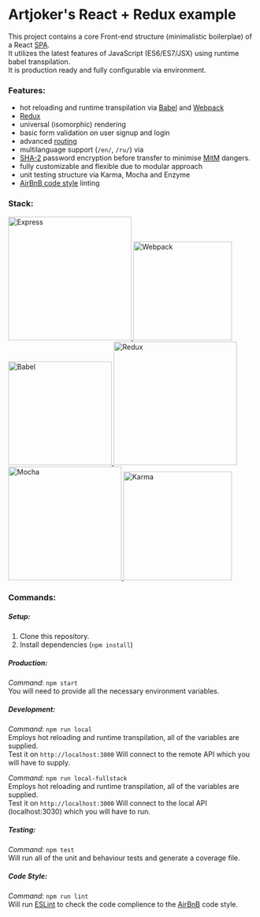 # Artjoker's React + Redux example

This project contains a core Front-end structure (minimalistic boilerplae) of a React [SPA](https://en.wikipedia.org/wiki/Single-page_application).  
It utilizes the latest features of JavaScript (ES6/ES7/JSX) using runtime babel transpilation.  
It is production ready and fully configurable via environment.  

### Features:
- hot reloading and runtime transpilation via [Babel](https://babeljs.io/) and [Webpack](https://webpack.github.io/)
- [Redux](http://redux.js.org/)
- universal (isomorphic) rendering
- basic form validation on user signup and login
- advanced [routing](https://github.com/ReactTraining/react-router)
- multilanguage support (`/en/`, `/ru/`) via
- [SHA-2](https://en.wikipedia.org/wiki/SHA-2) password encryption before transfer to minimise [MitM](https://en.wikipedia.org/wiki/Man-in-the-middle_attack) dangers.
- fully customizable and flexible due to modular approach
- unit testing structure via Karma, Mocha and Enzyme
- [AirBnB code style](https://github.com/airbnb/javascript) linting

### Stack:
<a alt="Express" href="http://expressjs.com/">
<img alt="Express" src="https://camo.githubusercontent.com/fc61dcbdb7a6e49d3adecc12194b24ab20dfa25b/68747470733a2f2f692e636c6f756475702e636f6d2f7a6659366c4c376546612d3330303078333030302e706e67"  width="250"/>
</a>
<a alt="Webpack" href="https://webpack.github.io/">
<img alt="Webpack" src="https://webpack.github.io/assets/logo.png"  width="200"/>
</a>
<a alt="Babel" href="https://babeljs.io/">
<img alt="Babel" src="https://raw.githubusercontent.com/babel/logo/master/babel.png"  width="210"/>
</a>
<a alt="Redux" href="https://redux.js.org">
<img alt="Redux" src="https://camo.githubusercontent.com/f28b5bc7822f1b7bb28a96d8d09e7d79169248fc/687474703a2f2f692e696d6775722e636f6d2f4a65567164514d2e706e67"  width="250"/>
</a>
<a alt="Mocha" href="https://mochajs.org">
<img alt="Mocha" src="https://onsen.io/blog/content/images/2015/Aug/chaijs-mocha.png"  width="230"/>
</a>
<a alt="Karma" href="https://karma-runner.github.io/1.0/index.html">
<img alt="Karma" src="http://pascalprecht.github.io/full-spectrum-testing-slides/styles/karma-logo.svg"  width="220"/>
</a>
  
  
### Commands:
##### Setup:
1) Clone this repository.  
2) Install dependencies (`npm install`)

##### Production:
*Command*: `npm start`  
You will need to provide all the necessary environment variables.

##### Development:
*Command*: `npm run local`  
Employs hot reloading and runtime transpilation, all of the variables are supplied.  
Test it on `http://localhost:3000`
Will connect to the remote API which you will have to supply.  
  
*Command*: `npm run local-fullstack`  
Employs hot reloading and runtime transpilation, all of the variables are supplied.  
Test it on `http://localhost:3000`
Will connect to the local API (localhost:3030) which you will have to run.

##### Testing:
*Command*: `npm test`  
Will run all of the unit and behaviour tests and generate a coverage file.  

##### Code Style:
*Command*: `npm run lint`  
Will run [ESLint]() to check the code complience to the [AirBnB](https://github.com/airbnb/javascript) code style.
